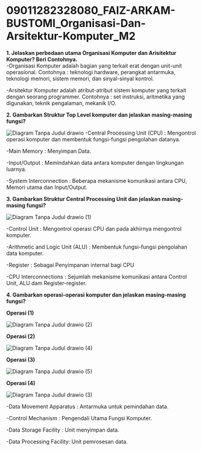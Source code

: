 # 09011282328080_FAIZ-ARKAM-BUSTOMI_Organisasi-Dan-Arsitektur-Komputer_M2

**1. Jelaskan perbedaan utama Organisasi Komputer dan Arisitektur Komputer? Beri Contohnya.**        
-Organisasi Komputer adalah bagian yang terkait erat dengan unit-unit operasional. 
 Contohnya :  teknologi hardware, perangkat 
 antarmuka, teknologi memori, sistem memori, dan sinyal-sinyal kontrol.
 
-Arsitektur Komputer adalah atribut-atribut sistem komputer yang terkait dengan seorang programmer. Contohnya : set instruksi, 
 aritmetika yang digunakan, teknik pengalaman, mekanik I/O.

**2. Gambarkan Struktur Top Level komputer dan jelaskan masing-masing fungsi?**

![Diagram Tanpa Judul drawio](https://github.com/Faizarmi/09011282328080_FAIZ-ARKAM-BUSTOMI_Organisasi-Dan-Arsitektur-Komputer_M2/assets/146688105/398dba00-9bec-4eee-8595-2b0c1f9c6507)
-Central Processing Unit (CPU) : Mengontrol operasi komputer dan membentuk fungsi-fungsi pengolahan datanya.

-Main Memory : Menyimpan Data.

-Input/Output : Memindahkan data antara komputer dengan lingkungan luarnya.

-System Interconnection : Beberapa mekanisme komunikasi antara CPU, Memori utama dan Input/Output.

**3. Gambarkan Struktur Central Processing Unit dan jelaskan masing-masing fungsi?**

![Diagram Tanpa Judul drawio (1)](https://github.com/Faizarmi/09011282328080_FAIZ-ARKAM-BUSTOMI_Organisasi-Dan-Arsitektur-Komputer_M2/assets/146688105/d314e43a-3852-4acf-9a05-f4c10e36e012)

-Control Unit : Mengontrol operasi CPU dan pada akhirnya mengontrol komputer.

-Arithmetic and Logic Unit (ALU) : Membentuk fungsi-fungsi pengolahan data komputer.

-Register : Sebagai Penyimpanan internal bagi CPU

-CPU Interconnections : Sejumlah mekanisme komunikasi antara Control Unit, ALU dam Register-register.

**4. Gambarkan operasi-operasi komputer dan jelaskan masing-masing fungsi?** 

**Operasi (1)**

![Diagram Tanpa Judul drawio (2)](https://github.com/Faizarmi/09011282328080_FAIZ-ARKAM-BUSTOMI_Organisasi-Dan-Arsitektur-Komputer_M2/assets/146688105/ee4e4b4c-883f-41c7-80ac-672be921f2db) 

**Operasi (2)**

![Diagram Tanpa Judul drawio (4)](https://github.com/Faizarmi/09011282328080_FAIZ-ARKAM-BUSTOMI_Organisasi-Dan-Arsitektur-Komputer_M2/assets/146688105/6092b4e5-2a9e-4a99-80f5-d23122cc9214) 

**Operasi (3)**

![Diagram Tanpa Judul drawio (5)](https://github.com/Faizarmi/09011282328080_FAIZ-ARKAM-BUSTOMI_Organisasi-Dan-Arsitektur-Komputer_M2/assets/146688105/f1273554-c55b-4fbe-bf33-e17d276a59c3)

**Operasi (4)**

![Diagram Tanpa Judul drawio (3)](https://github.com/Faizarmi/09011282328080_FAIZ-ARKAM-BUSTOMI_Organisasi-Dan-Arsitektur-Komputer_M2/assets/146688105/3c9a32a5-2447-4b17-8a6c-2ec6abf1a88f) 


-Data Movement Apparatus : Antarmuka untuk pemindahan data.

-Control Mechanism : Pengendali Utama Fungsi Komputer.

-Data Storage Facility : Unit menyimpan data.

-Data Processing Facility: Unit pemrosesan data.
